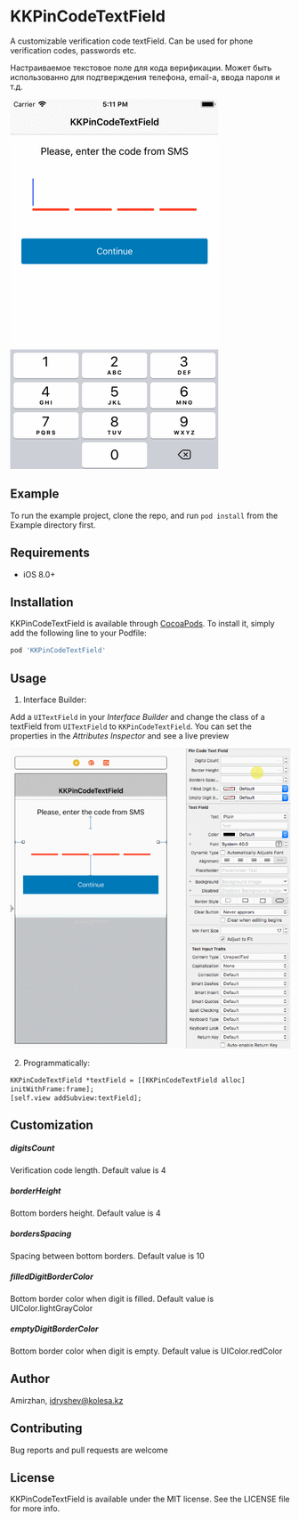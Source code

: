 # KKPinCodeTextField

A customizable verification code textField. Can be used for phone verification codes, passwords etc.

Настраиваемое текстовое поле для кода верификации. Может быть использованно для подтверждения телефона, email-a, ввода пароля и т.д.

![](Screenshots/example.gif)


## Example

To run the example project, clone the repo, and run `pod install` from the Example directory first.


## Requirements

- iOS 8.0+


## Installation

KKPinCodeTextField is available through [CocoaPods](http://cocoapods.org). To install
it, simply add the following line to your Podfile:

```ruby
pod 'KKPinCodeTextField'
```


## Usage

1. Interface Builder:

Add a `UITextField` in your *Interface Builder* and change the class of a textField from `UITextField` to `KKPinCodeTextField`. You can set the properties in the *Attributes Inspector* and see a live preview

![](Screenshots/usage.gif)

2. Programmatically:

```
KKPinCodeTextField *textField = [[KKPinCodeTextField alloc] initWithFrame:frame];
[self.view addSubview:textField];
```


## Customization

##### digitsCount
Verification code length. Default value is 4

##### borderHeight
Bottom borders height. Default value is 4

##### bordersSpacing
Spacing between bottom borders. Default value is 10

##### filledDigitBorderColor
Bottom border color when digit is filled. Default value is UIColor.lightGrayColor

##### emptyDigitBorderColor
Bottom border color when digit is empty. Default value is UIColor.redColor


## Author

Amirzhan, idryshev@kolesa.kz


## Contributing

Bug reports and pull requests are welcome


## License

KKPinCodeTextField is available under the MIT license. See the LICENSE file for more info.

